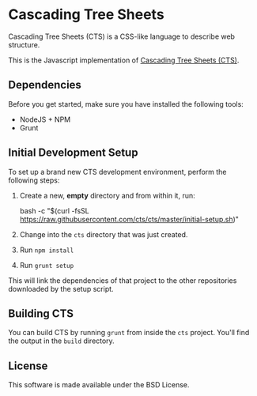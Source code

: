 Cascading Tree Sheets
=====================

Cascading Tree Sheets (CTS) is a CSS-like language to describe web structure.

This is the Javascript implementation of [Cascading Tree Sheets
(CTS)](http://www.treesheets.org). 

Dependencies
------------

Before you get started, make sure you have installed the following tools:

   * NodeJS + NPM
   * Grunt 
   
Initial Development Setup
-------------------------

To set up a brand new CTS development environment, perform the following steps:

1. Create a new, **empty** directory and from within it, run:

    bash -c "$(curl -fsSL https://raw.githubusercontent.com/cts/cts/master/initial-setup.sh)"

2. Change into the `cts` directory that was just created.
2. Run `npm install`
3. Run `grunt setup`

This will link the dependencies of that project to the other repositories downloaded by the setup script.

Building CTS
-------------

You can build CTS by running `grunt` from inside the `cts` project. You'll find the output in the `build` directory.

License
-------

This software is made available under the BSD License.
